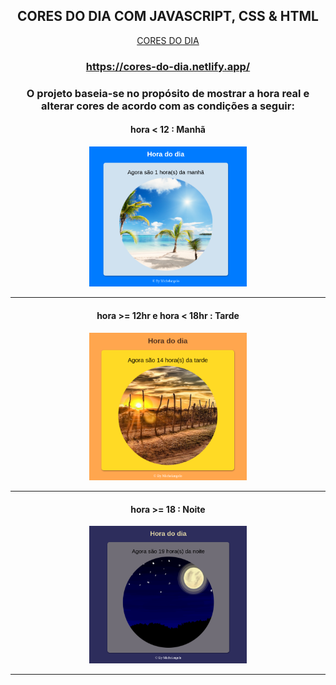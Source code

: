 <div align="center"> 
                 
  ## CORES DO DIA COM JAVASCRIPT, CSS & HTML
  <a href="https://cores-do-dia.netlify.app/" target="_blank">CORES DO DIA</a>
### https://cores-do-dia.netlify.app/
### O projeto baseia-se no propósito de mostrar a hora real e alterar cores de acordo com as condições a seguir:

#### hora < 12 : Manhã

  <img src="readmephotos/dia.png" alt="dia" width="50%">
  <hr>

#### hora >= 12hr e hora < 18hr : Tarde

  <img src="readmephotos/tarde.png" alt="tarde" width="50%">
  <hr>

#### hora >= 18 : Noite

  <img src="readmephotos/noite.png" alt="noite" width="50%">
  <hr>
</div>
